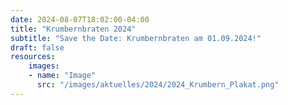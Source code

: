 ```yaml
---
date: 2024-08-07T18:02:00-04:00
title: "Krumbernbraten 2024"
subtitle: "Save the Date: Krumbernbraten am 01.09.2024!"
draft: false
resources:
    images:
    - name: "Image"
      src: "/images/aktuelles/2024/2024_Krumbern_Plakat.png"
---
```




